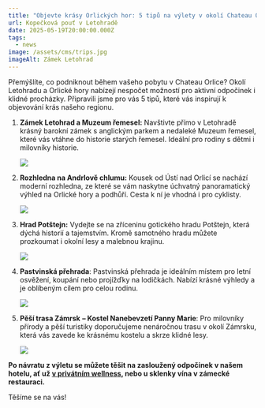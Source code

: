 ```yaml
---
title: "Objevte krásy Orlických hor: 5 tipů na výlety v okolí Chateau Orlice!"
url: Kopečková pouť v Letohradě
date: 2025-05-19T20:00:00.000Z
tags:
  - news
image: /assets/cms/trips.jpg
imageAlt: Zámek Letohrad
---
```

Přemýšlíte, co podniknout během vašeho pobytu v Chateau Orlice? Okolí Letohradu a Orlické hory nabízejí nespočet možností pro aktivní odpočinek i klidné procházky. Připravili jsme pro vás 5 tipů, které vás inspirují k objevování krás našeho regionu.

1. **Zámek Letohrad a Muzeum řemesel:** Navštivte přímo v Letohradě krásný barokní zámek s anglickým parkem a nedaleké Muzeum řemesel, které vás vtáhne do historie starých řemesel. Ideální pro rodiny s dětmi i milovníky historie.

   ![](/assets/cms/foto-1-a.png)
2. **Rozhledna na Andrlově chlumu:** Kousek od Ústí nad Orlicí se nachází moderní rozhledna, ze které se vám naskytne úchvatný panoramatický výhled na Orlické hory a podhůří. Cesta k ní je vhodná i pro cyklisty.

   ![](/assets/cms/foto-5-a.png)
3. **Hrad Potštejn:** Vydejte se na zříceninu gotického hradu Potštejn, která dýchá historií a tajemstvím. Kromě samotného hradu můžete prozkoumat i okolní lesy a malebnou krajinu.

   ![](/assets/cms/foto-2-a.png)
4. **Pastvinská přehrada**: Pastvinská přehrada je ideálním místem pro letní osvěžení, koupání nebo projížďky na lodičkách. Nabízí krásné výhledy a je oblíbeným cílem pro celou rodinu.

   ![](/assets/cms/foto-4-a.png)
5. **Pěší trasa Zámrsk** **– Kostel Nanebevzetí Panny Marie**: Pro milovníky přírody a pěší turistiky doporučujeme nenáročnou trasu v okolí Zámrsku, která vás zavede ke krásnému kostelu a skrze klidné lesy.

   ![](/assets/cms/foto-3-a.png)

**Po návratu z výletu se můžete těšit na zasloužený odpočinek v našem hotelu, ať už [v privátním wellness](https://chateauorlice.netlify.app/cs/wellness-spa/), nebo u sklenky vína v zámecké restauraci.** 

Těšíme se na vás!
